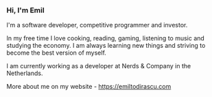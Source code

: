 ### Hi, I'm Emil

I'm a software developer, competitive programmer and investor.

In my free time I love cooking, reading, gaming, listening to music and studying the economy. I am always learning new things and striving to become the best version of myself.

I am currently working as a developer at Nerds & Company in the Netherlands.
  
More about me on my website - https://emiltodirascu.com
